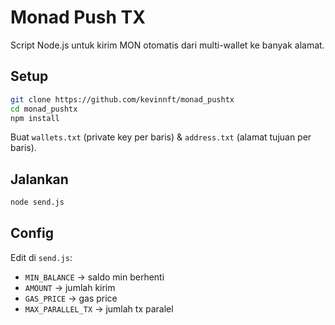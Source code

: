 # Monad Push TX

Script Node.js untuk kirim MON otomatis dari multi-wallet ke banyak alamat.

## Setup
```bash
git clone https://github.com/kevinnft/monad_pushtx
cd monad_pushtx
npm install
```
Buat `wallets.txt` (private key per baris) & `address.txt` (alamat tujuan per baris).

## Jalankan
```bash
node send.js
```

## Config
Edit di `send.js`:
- `MIN_BALANCE` → saldo min berhenti
- `AMOUNT` → jumlah kirim
- `GAS_PRICE` → gas price
- `MAX_PARALLEL_TX` → jumlah tx paralel
